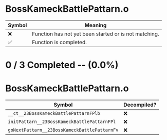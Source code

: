 # BossKameckBattlePattarn.o
| Symbol | Meaning 
| ------------- | ------------- 
| :x: | Function has not yet been started or is not matching. 
| :white_check_mark: | Function is completed. 


# 0 / 3 Completed -- (0.0%)
# BossKameckBattlePattarn.o
| Symbol | Decompiled? |
| ------------- | ------------- |
| `__ct__23BossKameckBattlePattarnFPlb` | :x: |
| `initPattarn__23BossKameckBattlePattarnFPl` | :x: |
| `goNextPattarn__23BossKameckBattlePattarnFv` | :x: |
